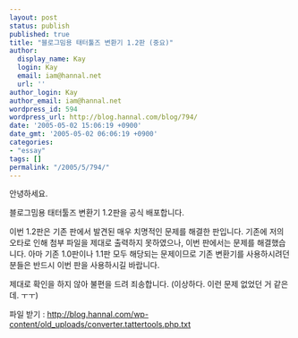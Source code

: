 ```yaml
---
layout: post
status: publish
published: true
title: "블로그밈용 태터툴즈 변환기 1.2판 (중요)"
author:
  display_name: Kay
  login: Kay
  email: iam@hannal.net
  url: ''
author_login: Kay
author_email: iam@hannal.net
wordpress_id: 594
wordpress_url: http://blog.hannal.com/blog/794/
date: '2005-05-02 15:06:19 +0900'
date_gmt: '2005-05-02 06:06:19 +0900'
categories:
- "essay"
tags: []
permalink: "/2005/5/794/"
---
```

<p>안녕하세요.</p>
<p>블로그밈용 태터툴즈 변환기 1.2판을 공식 배포합니다.</p>
<p>이번 1.2판은 기존 판에서 발견된 매우 치명적인 문제를 해결한 판입니다. 기존에 저의 오타로 인해 첨부 파일을 제대로 출력하지 못하였으나, 이번 판에서는 문제를 해결했습니다. 아마 기존 1.0판이나 1.1판 모두 해당되는 문제이므로 기존 변환기를 사용하시려던 분들은 반드시 이번 판을 사용하시길 바랍니다.</p>
<p>제대로 확인을 하지 않아 불편을 드려 죄송합니다. (이상하다. 이런 문제 없었던 거 같은데. ㅜㅜ)</p>
<p>파일 받기 : <a href="http://blog.hannal.com/wp-content/old_uploads/converter.tattertools.php.txt">http://blog.hannal.com/wp-content/old_uploads/converter.tattertools.php.txt</a></p>
